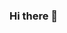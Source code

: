 ### Hi there 👋

<!--
**Jeferson1/Jeferson1** is a ✨ _special_ ✨ repository because its `README.md` (this file) appears on your GitHub profile.

# Jeferson Silva 🚀

### Welcome to my spaceship

My name is **Jeferson** and I'm a front-end web developer

Would you like to find me?

[![Linkedin Badge](https://img.shields.io/badge/-LinkedIn-blue?style=flat-square&logo=Linkedin&logoColor=white&link=https://www.linkedin.com/in/1jeferson/)](https://www.linkedin.com/in/1jeferson/)
[![Gmail Badge](https://img.shields.io/badge/-Gmail-c14438?style=flat-square&logo=Gmail&logoColor=white&link=mailto:jeferson.s.silva1@gmail.com)](mailto:jeferson.s.silva1@gmail.com)
[![Github Badge](https://img.shields.io/badge/-Github-000?style=flat-square&logo=Github&logoColor=white&link=https://github.com/Jeferson1)](https://github.com/Jeferson1)



